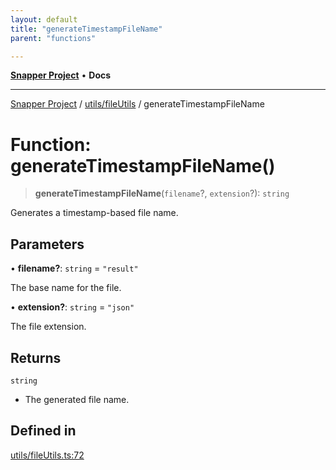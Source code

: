 ```yaml
---
layout: default
title: "generateTimestampFileName"
parent: "functions"

---
```

[**Snapper Project**](../../../README.md) • **Docs**

***

[Snapper Project](../../../README.md) / [utils/fileUtils](../README.md) / generateTimestampFileName

# Function: generateTimestampFileName()

> **generateTimestampFileName**(`filename`?, `extension`?): `string`

Generates a timestamp-based file name.

## Parameters

• **filename?**: `string` = `"result"`

The base name for the file.

• **extension?**: `string` = `"json"`

The file extension.

## Returns

`string`

- The generated file name.

## Defined in

[utils/fileUtils.ts:72](https://github.com/asifqatar/Snapper/blob/4ab68472556ea30888d864a344a114269175c93f/utils/fileUtils.ts#L72)
